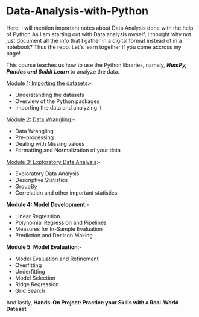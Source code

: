 # Data-Analysis-with-Python
Here, I will mention important notes about Data Analysis done with the help of Python
As I am starting out with Data analysis myself, I thought why not just document all the info that I gather in a digital format instead of in a notebook? Thus the repo.
Let's learn together if you come accross my page!

This course teaches us how to use the Python libraries, namely, ***NumPy, Pandas and Scikit Learn*** to analyze the data.

[Module 1: Importing the datasets](Module1.md):-
- Understanding the datasets
- Overview of the Python packages
- Importing the data and analyzing it

[Module 2: Data Wrangling](Module2.md):-
- Data Wrangling
- Pre-processing
- Dealing with Missing values
- Formatting and Normalization of your data

[Module 3: Exploratory Data Analysis](Module3.md):-
- Exploratory Data Analysis
- Descriptive Statistics
- GroupBy
- Correlation and other important statistics

**Module 4: Model Development**:-
- Linear Regression
- Polynomial Regression and Pipelines
- Measures for In-Sample Evaluation
- Prediction and Decison Making

**Module 5: Model Evaluation**:-
- Model Evaluation and Refinement
- Overfitting
- Underfitting
- Model Selection
- Ridge Regression
- Grid Search

And lastly,
**Hands-On Project: Practice your Skills with a Real-World Dataset**